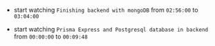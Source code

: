 - start watching `Finishing backend with mongoDB` from `02:56:00` to `03:04:00`

- start watching `Prisma Express and Postgresql database in backend` from `00:00:00` to `00:09:48`
